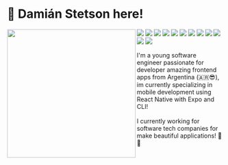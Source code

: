 # 👋 Damián Stetson here!
<p align="left" width="490" height="165">
  <img align="left" width="300" height="300" src="https://i.pinimg.com/736x/24/bc/9c/24bc9c51c4af455b490793f0d58a4287.jpg"/>
  <p>
    <img src="https://img.shields.io/badge/React%20Native-F29111?logo=React"/>
    <img src="https://img.shields.io/badge/TypeScript-1B1B1D?logo=typescript"/>
    <img src="https://img.shields.io/badge/React-1C78C0?logo=React"/>
    <img src="https://img.shields.io/badge/Expo-8A2BE2?logo=Expo"/>
    <img src="https://img.shields.io/badge/Redux-8732D6?logo=redux"/>
    <img src="https://img.shields.io/badge/JavaScript-F29111?logo=javascript"/>
    <img src="https://img.shields.io/badge/-Github-181717?style=flat-square&logo=GitHub&logoColor=white"/>
    <img src="https://img.shields.io/badge/-Git-F44D27?style=flat-square&logo=Git&logoColor=white"/>
    <img src="https://img.shields.io/badge/-NPM-CB3837?style=flat-square&logo=NPM&logoColor=white"/>
    <img src="https://img.shields.io/badge/-ESLint-4B32C3?style=flat-square&logo=ESLint&logoColor=white"/>
    <img src="https://img.shields.io/badge/-HTML5-E34F26?style=flat-square&logo=HTML5&logoColor=white"/>
    <img src="https://img.shields.io/badge/-CSS3-1572B6?style=flat-square&logo=CSS3&logoColor=white"/>
  </p>
</p>
  I'm a young software engineer passionate for developer amazing frontend apps from Argentina (🇦🇷😎), im currently specializing in mobile development using React Native with Expo and CLI!
<br></br>
I currently working for software tech companies for make beautiful applications! 🔧📱
<br></br>
